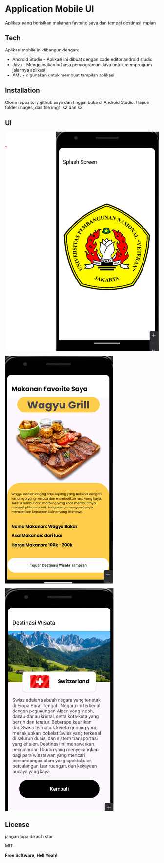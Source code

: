 # Application Mobile UI




Aplikasi yang berisikan makanan favorite saya dan tempat destinasi impian

## Tech

Aplikasi mobile ini dibangun dengan:

- Android Studio - Aplikasi ini dibuat dengan code editor android studio
- Java - Menggunakan bahasa pemrograman Java untuk memprogram jalannya aplikasi
- XML - digunakan untuk membuat tampilan aplikasi


## Installation
Clone repository github saya dan tinggal buka di Android Studio. Hapus folder images, dan file img1, s2 dan s3

## UI

![alt text](https://github.com/jefthah/MyApp/blob/master/images/img1.png?raw=true)

![alt text](https://github.com/jefthah/MyApp/blob/master/images/s2.png?raw=true)

![alt text](https://github.com/jefthah/MyApp/blob/master/images/s3.png?raw=true)



## License
jangan lupa dikasih star

MIT

**Free Software, Hell Yeah!**

[//]: # (These are reference links used in the body of this note and get stripped out when the markdown processor does its job. There is no need to format nicely because it shouldn't be seen. Thanks SO - http://stackoverflow.com/questions/4823468/store-comments-in-markdown-syntax)

   [dill]: <https://github.com/joemccann/dillinger>
   [git-repo-url]: <https://github.com/joemccann/dillinger.git>
   [john gruber]: <http://daringfireball.net>
   [df1]: <http://daringfireball.net/projects/markdown/>
   [markdown-it]: <https://github.com/markdown-it/markdown-it>
   [Ace Editor]: <http://ace.ajax.org>
   [node.js]: <http://nodejs.org>
   [Twitter Bootstrap]: <http://twitter.github.com/bootstrap/>
   [jQuery]: <http://jquery.com>
   [@tjholowaychuk]: <http://twitter.com/tjholowaychuk>
   [express]: <http://expressjs.com>
   [AngularJS]: <http://angularjs.org>
   [Gulp]: <http://gulpjs.com>

   [PlDb]: <https://github.com/joemccann/dillinger/tree/master/plugins/dropbox/README.md>
   [PlGh]: <https://github.com/joemccann/dillinger/tree/master/plugins/github/README.md>
   [PlGd]: <https://github.com/joemccann/dillinger/tree/master/plugins/googledrive/README.md>
   [PlOd]: <https://github.com/joemccann/dillinger/tree/master/plugins/onedrive/README.md>
   [PlMe]: <https://github.com/joemccann/dillinger/tree/master/plugins/medium/README.md>
   [PlGa]: <https://github.com/RahulHP/dillinger/blob/master/plugins/googleanalytics/README.md>
